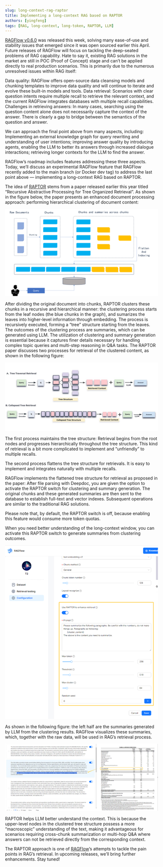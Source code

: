 ```yaml
---
slug: long-context-rag-raptor
title: Implementing a long-context RAG based on RAPTOR
authors: [yingfeng]
tags: [RAG, long-context, long-token, RAPTOR, LLM]
---
```


[RAGFlow v0.6.0](https://github.com/infiniflow/ragflow) was released this week, solving many ease-of-use and stability issues that emerged since it was open sourced earlier this April. Future releases of RAGFlow will focus on tackling the deep-seated problems of RAG capability. Hate to say it, existing RAG solutions in the market are still in POC (Proof of Concept) stage and can’t be applied directly to real production scenarios. <!--truncate-->This is primarily due to the numerous unresolved issues within RAG itself:

Data quality: RAGFlow offers open-source data cleansing models and chunking templates to improve data quality and will continue to iterate and evolve these built-in models and tools. Data retrieval: Scenarios with clear question intents require multiple recall to retrieve the relevant context, and the current RAGFlow integrates databases with multiple recall capabilities. Challenges in retrieving answers: In many cases, searching using the question content alone does not necessarily capture the context of the answer. There is clearly a gap to bridge between the semantics of the question and answer.

We can approach the final point above from many aspects, including: Implementing an external knowledge graph for query rewriting and understanding of user intentions; improving answer quality by introducing agents, enabling the LLM to better its answers through increased dialogue interactions; retrieving longer contexts for the LLM to find the answer.

RAGFlow’s roadmap includes features addressing these three aspects. Today, we’ll discuss an experimental RAGFlow feature that RAGFlow recently added to the main branch (or Docker dev tag) to address the last point above — implementing a long-context RAG based on RAPTOR.

The idea of [RAPTOR](https://arxiv.org/html/2401.18059v1) stems from a paper released earlier this year titled “Recursive Abstractive Processing for Tree Organized Retrieval”. As shown in the figure below, the paper presents an enhanced document processing approach: performing hierarchical clustering of document content:

![](./hierarchical_clustering.png)

After dividing the original document into chunks, RAPTOR clusters these chunks in a recursive and hierarchical manner: the clustering process starts from the leaf nodes (the blue chunks in the graph), and sumarizes the leaves into higher-level information through embedding. The process is recursively executed, forming a “tree” structure starting from the leaves. The outcomes of the clustering process are summaries, which can be generated using LLM. The utilization of clustering and summary generation is essential because it captures finer details necessary for handling complex topic queries and multi-step reasoning in Q&A tasks. The RAPTOR paper discusses two processes for retrieval of the clustered content, as shown in the following figure:

![](./two_retrieval.jpg)

The first process maintains the tree structure: Retrieval begins from the root nodes and progresses hierarchically throughout the tree structure. This kind of retrieval is a bit more complicated to implement and “unfriendly” to multiple recalls.

The second process flattens the tree structure for retrievals. It is easy to implement and integrates naturally with multiple recalls.

RAGFlow implements the flattened tree structure for retrieval as proposed in the paper: After file parsing with Deepdoc, you are given the option to activate the RAPTOR switch for clustering and summary generation. The original chunks and these generated summaries are then sent to the database to establish full-text and vector indexes. Subsequent operations are similar to the traditional RAG solutions.

Please note that, by default, the RAPTOR switch is off, because enabling this feature would consume more token quotas.

When you need better understanding of the long-context window, you can activate this RAPTOR switch to generate summaries from clustering outcomes.

![](./raptor_toggle.png)

As shown in the following figure: the left half are the summaries generated by LLM from the clustering results. RAGFlow visualizes these summaries, which, together with the raw data, will be used in RAG’s retrieval process.


![](./summary_and_raw.png)

RAPTOR helps LLM better understand the context. This is because the upper-level nodes in the clustered tree structure possess a more “macroscopic” understanding of the text, making it advantageous for scenarios requiring cross-chunk summarization or multi-hop Q&A where answers can not be retrieved directly from the corresponding context.

The RAPTOR approach is one of [RAGFlow](https://github.com/infiniflow/ragflow)’s attempts to tackle the pain points in RAG’s retrieval. In upcoming releases, we’ll bring further enhancements. Stay tuned!